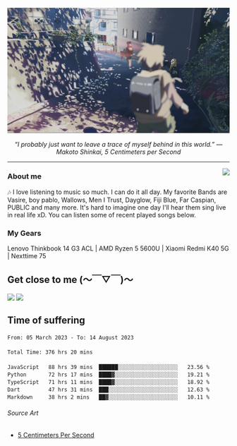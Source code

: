 ![header](asset/header.jpg)
<p align="center"><i>“I probably just want to leave a trace of myself behind in this world.” ― Makoto Shinkai, 5 Centimeters per Second</i></p>

---

<a href="https://open.spotify.com/playlist/6hyAjJOdQf5xbhQl3a3Kff?si=dc332f50a11744ab"><img align="right" display="inline-block" vertical-align="right" src="https://spotify-recently-played-readme.vercel.app/api?user=31v5dhuuhzkkvv4cqimaphde2x6i&count=5&width=350"></a>


### About me

🎶 I love listening to music so much. I can do it all day. My favorite Bands are Vasire, boy pablo, Wallows, Men I Trust, Dayglow, Fiji Blue, Far Caspian, PUBLIC and many more. It's hard to imagine one day I'll hear them sing live in real life xD. You can listen some of recent played songs below.

### My Gears

Lenovo Thinkbook 14 G3 ACL | AMD Ryzen 5 5600U | Xiaomi Redmi K40 5G | Nexttime 75 

## Get close to me (～￣▽￣)～

<div>
<a href="https://dsc.bio/JetEra"><img src="https://img.shields.io/badge/Discord-5865F2?style=for-the-badge&logo=discord&logoColor=white"></a> <a href="https://open.spotify.com/user/31v5dhuuhzkkvv4cqimaphde2x6i">
<img src="https://img.shields.io/badge/Spotify-1ED760?&style=for-the-badge&logo=spotify&logoColor=white"></a>
</div>

## Time of suffering

<!--START_SECTION:waka-->

```txt
From: 05 March 2023 - To: 14 August 2023

Total Time: 376 hrs 20 mins

JavaScript   88 hrs 39 mins  ██████░░░░░░░░░░░░░░░░░░░   23.56 %
Python       72 hrs 17 mins  ████▓░░░░░░░░░░░░░░░░░░░░   19.21 %
TypeScript   71 hrs 11 mins  ████▓░░░░░░░░░░░░░░░░░░░░   18.92 %
Dart         47 hrs 31 mins  ███░░░░░░░░░░░░░░░░░░░░░░   12.63 %
Markdown     38 hrs 2 mins   ██▓░░░░░░░░░░░░░░░░░░░░░░   10.11 %
```

<!--END_SECTION:waka-->

###### Source Art

-  [5 Centimeters Per Second](https://wallhaven.cc/w/nrowq1)

